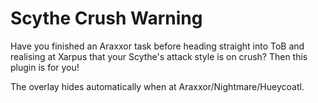 # Scythe Crush Warning

Have you finished an Araxxor task before heading straight into ToB and realising at Xarpus that your Scythe's attack style is on crush? Then this plugin is for you!

The overlay hides automatically when at Araxxor/Nightmare/Hueycoatl.
